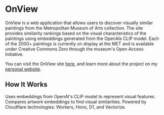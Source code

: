 # OnView

OnView is a web application that allows users to discover visually similar paintings from the Metropolitan Museum of Arts collection. The site provides similarity rankings based on the visual characteristics of the paintings using embeddings generated from the OpenAIs CLIP model. Each of the 2000+ paintings is currently on display at the MET and is available under Creative Commons Zero through the museum's Open Access Initiative.

You can visit the OnView site [here](https://onview.ralphdelia1.workers.dev/), and learn more about the project on my [personal website](https://ralphdelia.github.io/pages/index.html#onview).

## How It Works

Uses embeddings from OpenAI's CLIP model to represent visual features. Compares artwork embeddings to find visual similarities. Powered by Cloudflare technologies: Workers, Hono, D1, and Vectorize.
